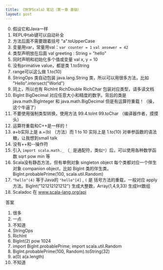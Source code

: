 ```yaml
---
title: 《快学Scala》笔记（第一章 基础）
layout: post
---
```


0. 假设它和Java一样
1. REPL中tab键可以自动补全
2. 方法后面不需要跟着括号 "a".toUpperCase
3. 变量用var，常量用val：`var counter = 1` `val ansewer = 42`
3. 类型声明放在后面 val greeting : String = "hello"
5. 同时声明和初始化多个值或变量 val x, y = 10
6. 没有primative value，都是类 1.toString
7. range可以这么做 1.to(10)
8. StringOps 类自动包装 java.lang.String 类，所以可以用很多方法，比如 "Hello".intersect("World")
9. 同上，所以也有 RichInt RichDouble RichChar 包装对应类型，请多读文档
10. BigInt BigDecimal 对应任意大小和精度的数字。背后的类是 java.math.BigInteger 和 java.math.BigDecimal 但是有运算符重载！（操，这个牛逼了）
11. 不要使用强制类型转换，使用方法 99.4.toInt 99.toChar （编译器作者，摸摸头）
12. 运算符重载和C++是一样的！
13. a+b实际上是 a.+(b) （方法）而 1 to 10 实际上是 1.to(10) 对单参函数的语法糖，让我想到small talk
14. 没有++和--操作符
15. 引入 `import scala.math._` （`_` 是通配符，类似`*`）后，可以使用各种数学函数 sqrt pow min 等
16. Scala没有静态方法，但有单例对象 singleton object 每个类都对应一个伴生对象 companion object，比如 BigInt 类的伴生类。 BigInt.probablePrime(100, scala.util.Random)
17. `"hello"(4)` 等于Java的 `"hello"[4]` , `(` 是 括号方法的重载，一般对应 apply方法。BigInt("121212121212") 生成大整数，Array(1,4,9,33) 生成Int数组
18. Scaladoc 在 www.scala-lang.org/api

答案

1. 很多
2. 一点
3. 不知道
4. StringOps
5. RichInt
6. BigInt(2) pow 1024
7. import BigInt.probablePrime; import scala.util.Random
8. BigInt.probablePrime(100, Random).toString(32)
9. a(0) a(a.length)
10. 不知道

